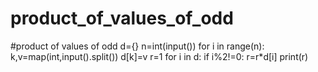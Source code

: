 # product_of_values_of_odd
#product of values of odd
d={}
n=int(input())
for i in range(n):
  k,v=map(int,input().split())
  d[k]=v
r=1
for i in d:
  if i%2!=0:
    r=r*d[i]
print(r)


